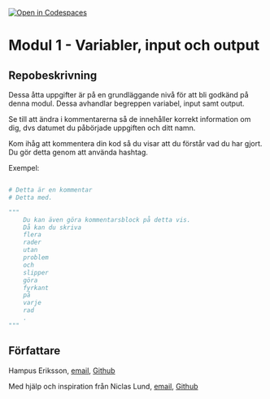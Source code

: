 [![Open in Codespaces](https://classroom.github.com/assets/launch-codespace-2972f46106e565e64193e422d61a12cf1da4916b45550586e14ef0a7c637dd04.svg)](https://classroom.github.com/open-in-codespaces?assignment_repo_id=20163539)
# Modul 1 - Variabler, input och output

## Repobeskrivning

Dessa åtta uppgifter är på en grundläggande nivå för att bli godkänd på denna modul. Dessa avhandlar begreppen variabel, input samt output.

Se till att ändra i kommentarerna så de innehåller korrekt information om dig, dvs datumet du påbörjade uppgiften och ditt namn.

Kom ihåg att kommentera din kod så du visar att du förstår vad du har gjort. Du gör detta genom att använda hashtag.

Exempel: 
```python

# Detta är en kommentar
# Detta med.

"""
    Du kan även göra kommentarsblock på detta vis.
    Då kan du skriva
    flera
    rader
    utan
    problem
    och
    slipper
    göra
    fyrkant
    på
    varje
    rad
    .
"""
```

## Författare
Hampus Eriksson, [email](hampus.eriksson@ntig.se), [Github](https://github.com/HampusEriksson)

Med hjälp och inspiration från Niclas Lund, [email](niclas.lund@ntig.se), [Github](https://github.com/ntinacklund)
